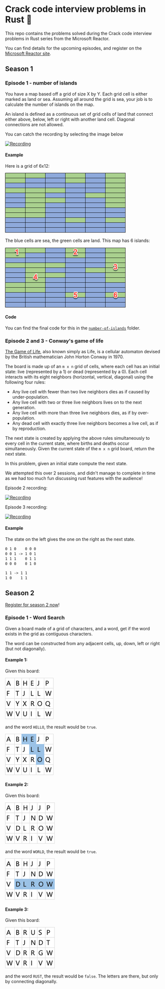 # Crack code interview problems in Rust 🦀

This repo contains the problems solved during the Crack code interview problems in Rust series from the Microsoft Reactor.

You can find details for the upcoming episodes, and register on the [Microsoft Reactor site](https://developer.microsoft.com/reactor/series/S-1110/).

## Season 1

### Episode 1 - number of islands

You have a map based off a grid of size X by Y. Each grid cell is either marked as land or sea.
Assuming all around the grid is sea, your job is to calculate the number of islands on the map.

An island is defined as a continuous set of grid cells of land that connect either above, below, left or right with another land cell. Diagonal connections are not allowed.

You can catch the recording by selecting the image below

[![Recording](https://img.youtube.com/vi/ugz1YgoZmzI/0.jpg)](https://youtube.com/watch?v=ugz1YgoZmzI)

#### Example

Here is a grid of 6x12:

![A 6 by 12 grid of blue sea with 6 green islands](./number-of-islands/islands-1.png)

The blue cells are sea, the green cells are land. This map has 6 islands:

![A 6 by 12 grid of blue sea with 6 green islands numbered 1 to 6](./number-of-islands/islands-2.png)

#### Code

You can find the final code for this in the [`number-of-islands`](./number-of-islands/) folder.

### Episode 2 and 3 - Conway's game of life

[The Game of Life](https://en.wikipedia.org/wiki/Conway%27s_Game_of_Life), also known simply as Life, is a cellular automaton devised by the British mathematician John Horton Conway in 1970.

The board is made up of an `m x n` grid of cells, where each cell has an initial state: live (represented by a 1) or dead (represented by a 0). Each cell interacts with its eight neighbors (horizontal, vertical, diagonal) using the following four rules:

* Any live cell with fewer than two live neighbors dies as if caused by under-population.
* Any live cell with two or three live neighbors lives on to the next generation.
* Any live cell with more than three live neighbors dies, as if by over-population.
* Any dead cell with exactly three live neighbors becomes a live cell, as if by reproduction.

The next state is created by applying the above rules simultaneously to every cell in the current state, where births and deaths occur simultaneously. Given the current state of the `m x n` grid board, return the next state.

In this problem, given an initial state compute the next state.

We attempted this over 2 sessions, and didn't manage to complete in time as we had too much fun discussing rust features with the audience!

Episode 2 recording:

[![Recording](https://img.youtube.com/vi/0jKSfKqOoFc/0.jpg)](https://youtube.com/watch?v=0jKSfKqOoFc)

Episode 3 recording:

[![Recording](https://img.youtube.com/vi/2Dd6wACDna8/0.jpg)](https://youtube.com/watch?v=2Dd6wACDna8)

#### Example

The state on the left gives the one on the right as the next state.

```output
0 1 0    0 0 0
0 0 1 -> 1 0 1
1 1 1    0 1 1
0 0 0    0 1 0
```

```output
1 1 -> 1 1
1 0    1 1
```

## Season 2

[Register for season 2 now](https://developer.microsoft.com/reactor/series/S-1110/)!

### Episode 1 - Word Search

Given a board made of a grid of characters, and a word, get if the word exists in the grid as contiguous characters.

The word can be constructed from any adjacent cells, up, down, left or right (but not diagonally).

#### Example 1:

Given this board:

![a board of letters](./word-search/board-1.png)

and the word `HELLO`, the result would be `true`.

![a board of letters with the word hello highlighted](./word-search/board-1-asnwer.png)

#### Example 2:

Given this board:

![a board of letters](./word-search/board-2.png)

and the word `WORLD`, the result would be `true`.

![a board of letters with the word hello highlighted](./word-search/board-2-asnwer.png)


#### Example 3:

Given this board:

![a board of letters](./word-search/board-3.png)

and the word `RUST`, the result would be `false`. The letters are there, but only by connecting diagonally.

